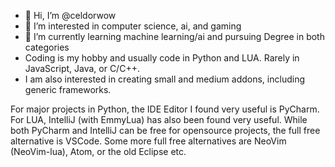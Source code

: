 - 👋 Hi, I’m @celdorwow
- 👀 I’m interested in computer science, ai, and gaming
- 🌱 I’m currently learning machine learning/ai and pursuing Degree in both categories
- Coding is my hobby and usually code in Python and LUA. Rarely in JavaScript, Java, or C/C++.
- I am also interested in creating small and medium addons, including generic frameworks.

For major projects in Python, the IDE Editor I found very useful is PyCharm. For LUA, IntelliJ (with EmmyLua) has also been found very useful. While both PyCharm and IntelliJ can be free for opensource projects, the full free alternative is VSCode. Some more full free alternatives are NeoVim (NeoVim-lua), Atom, or the old Eclipse etc.
